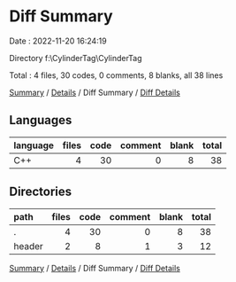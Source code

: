 # Diff Summary

Date : 2022-11-20 16:24:19

Directory f:\\CylinderTag\\CylinderTag

Total : 4 files,  30 codes, 0 comments, 8 blanks, all 38 lines

[Summary](results.md) / [Details](details.md) / Diff Summary / [Diff Details](diff-details.md)

## Languages
| language | files | code | comment | blank | total |
| :--- | ---: | ---: | ---: | ---: | ---: |
| C++ | 4 | 30 | 0 | 8 | 38 |

## Directories
| path | files | code | comment | blank | total |
| :--- | ---: | ---: | ---: | ---: | ---: |
| . | 4 | 30 | 0 | 8 | 38 |
| header | 2 | 8 | 1 | 3 | 12 |

[Summary](results.md) / [Details](details.md) / Diff Summary / [Diff Details](diff-details.md)